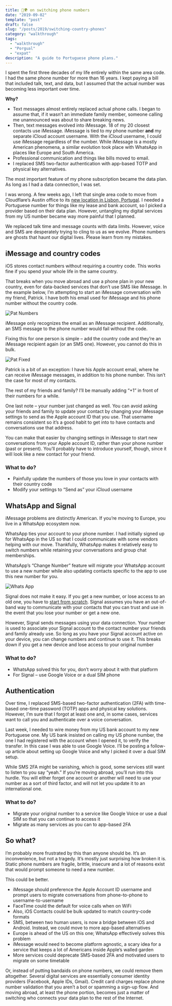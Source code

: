```yaml
---
title: 📱🌍 on switching phone numbers
date: "2019-09-02"
template: "post"
draft: false
slug: "/posts/2019/switching-country-phones"
category: "walkthrough"
tags:
  - "walkthrough"
  - "Porgual"
  - "expat"
description: "A guide to Portuguese phone plans."
---
```


I spent the first three decades of my life entirely within the same area code. I had the same phone number for more than 16 years. I kept paying a bill that included talk, text, and data, but I assumed that the actual number was becoming less important over time.

**Why?**

* Text messages almost entirely replaced actual phone calls. I began to assume that, if it wasn’t an immediate family member, someone calling me unannounced was about to share breaking news.
* Then, text messages evolved into iMessage. 18 of my 20 closest contacts use iMessage. iMessage is tied to my phone number **and** my separate iCloud account username. With the iCloud username, I could use iMessage regardless of the number. While iMessage is a mostly American phenomena, a similar evolution took place with WhatsApp in places like Europe and South America.
* Professional communication and things like bills moved to email.
* I replaced SMS two-factor authentication with app-based TOTP and physical key alternatives.

The most important feature of my phone subscription became the data plan. As long as I had a data connection, I was set.

I was wrong. A few weeks ago, I left that single area code to move from Cloudflare’s Austin office to its [new location in Lisbon, Portugal](https://blog.cloudflare.com/cloudflare-lisbon-office/). I needed a Portuguese number for things like my lease and bank account, so I picked a provider based on their data plan. However, untangling my digital services from my US number became way more painful that I planned.

We replaced talk time and message counts with data limits. However, voice and SMS are desperately trying to cling to us as we evolve. Phone numbers are ghosts that haunt our digital lives. Please learn from my mistakes.

## iMessage and country codes

iOS stores contact numbers without requiring a country code. This works fine if you spend your whole life in the same country.

That breaks when you move abroad and use a phone plan in your new country, even for data-backed services that don’t use SMS like iMessage. In the example below, I’m attempting to start an iMessage conversation with my friend, Patrick. I have both his email used for iMessage and his phone number without the country code.

![Pat Numbers](https://imagedelivery.net/BO71HffCLgVKrpfgjL7r7Q/2c7c6a85-d504-499d-499a-64dd10978e00/public)

iMessage only recognizes the email as an iMessage recipient. Additionally, an SMS message to the phone number would fail without the code.

Fixing this for one person is simple – add the country code and they’re an iMessage recipient again (or an SMS one). However, you cannot do this in bulk.

![Pat Fixed](https://imagedelivery.net/BO71HffCLgVKrpfgjL7r7Q/ecb5baeb-78bd-4b12-43df-fd3b013e3800/public)

Patrick is a bit of an exception: I have his Apple account email, where he can receive iMessage messages, in addition to his phone number. This isn’t the case for most of my contacts.

The rest of my friends and family? I’ll be manually adding “+1” in front of their numbers for a while.

One last note – your number just changed as well. You can avoid asking your friends and family to update your contact by changing your iMessage settings to send as the Apple account ID that you use. That username remains consistent so it’s a good habit to get into to have contacts and conversations use that address.

You can make that easier by changing settings in iMessage to start new conversations from your Apple account ID, rather than your phone number (past or present). You’ll probably have to introduce yourself, though, since it will look like a new contact for your friend.

### What to do? 

* Painfully update the numbers of those you love in your contacts with their country code
* Modify your settings to “Send as” your iCloud username

## WhatsApp and Signal

iMessage problems are distinctly American. If you’re moving to Europe, you live in a WhatsApp ecosystem now.

WhatsApp ties your account to your phone number. I had initially signed up for WhatsApp in the US so that I could communicate with some vendors helping with our move. Thankfully, WhatsApp makes it relatively easy to switch numbers while retaining your conversations and group chat memberships.

WhatsApp’s “Change Number” feature will migrate your WhatsApp account to use a new number while also updating contacts specific to the app to use this new number for you.

![Whats App](https://imagedelivery.net/BO71HffCLgVKrpfgjL7r7Q/c4dad708-c204-48ef-7f9a-04d77defd100/public)

Signal does not make it easy. If you get a new number, or lose access to an old one, you have to [start from scratch](https://support.signal.org/hc/en-us/articles/360007062012-New-Number-or-New-Phone). Signal assumes you have an out-of-band way to communicate with your contacts that you can trust and use in the event that you lose your number or get a new one.

However, Signal sends messages using your data connection. Your number is used to associate your Signal account to the contact number your friends and family already use. So long as you have your Signal account active on your device, you can change numbers and continue to use it. This breaks down if you get a new device and lose access to your original number

### What to do? 

* WhatsApp solved this for you, don’t worry about it with that platform
* For Signal – use Google Voice or a dual SIM phone

## Authentication

Over time, I replaced SMS-based two-factor authentication (2FA) with time-based one-time password (TOTP) apps and physical key solutions. However, I’m sure that I forgot at least one and, in some cases, services want to call you and authenticate over a voice conversation.

Last week, I needed to wire money from my US bank account to my new Portuguese one. My US bank insisted on calling my US phone number, the one I had registered with the account when I opened it, to verify the transfer. In this case I was able to use Google Voice. I’ll be posting a follow-up article about setting up Google Voice and why I picked it over a dual SIM setup.

While SMS 2FA might be vanishing, which is good, some services still want to listen to you say “yeah.” If you’re moving abroad, you’ll run into this hurdle. You will either forget one account or another will need to use your number as a sort of third factor, and will not let you update it to an international one.

### What to do? 

* Migrate your original number to a service like Google Voice or use a dual SIM so that you can continue to access it
* Migrate as many services as you can to app-based 2FA

## So what?

I’m probably more frustrated by this than anyone should be. It’s an inconvenience, but not a tragedy. It’s mostly just surprising how broken it is. Static phone numbers are fragile, brittle, insecure and a lot of reasons exist that would prompt someone to need a new number.

This could be better.

* iMessage should preference the Apple Account ID username and prompt users to migrate conversations from phone-to-phone to username-to-username
* FaceTime could the default for voice calls when on WiFi
* Also, iOS Contacts could be bulk updated to match country-code formats
* SMS, between two human users, is now a bridge between iOS and Android. Instead, we could move to more app-based alternatives
* Europe is ahead of the US on this one; WhatsApp effectively solves this problem
* iMessage would need to become platform agnostic, a scary idea for a service that keeps a lot of Americans inside Apple’s walled garden
* More services could deprecate SMS-based 2FA and motivated users to migrate on some timetable

Or, instead of putting bandaids on phone numbers, we could remove them altogether. Several digital services are essentially consumer identity providers (Facebook, Apple IDs, Gmail). Credit card charges replace phone number validation that you aren’t a bot or spamming a sign-up flow. And moving abroad, at least the phone portion, becomes just a matter of switching who connects your data plan to the rest of the Internet.